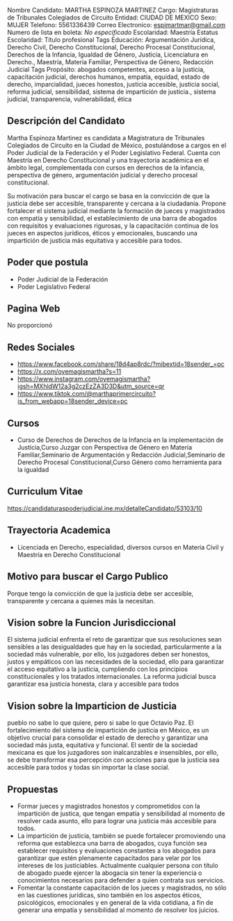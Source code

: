 Nombre Candidato: MARTHA ESPINOZA MARTINEZ
Cargo: Magistraturas de Tribunales Colegiados de Circuito
Entidad: CIUDAD DE MEXICO
Sexo: MUJER
Telefono: 5561336439
Correo Electronico: espimartmar@gmail.com
Numero de lista en boleta: *No especificado*
Escolaridad: Maestría
Estatus Escolaridad: Título profesional
Tags Educación: Argumentación Jurídica, Derecho Civil, Derecho Constitucional, Derecho Procesal Constitucional, Derechos de la Infancia, Igualdad de Género, Justicia, Licenciatura en Derecho., Maestría, Materia Familiar, Perspectiva de Género, Redacción Judicial
Tags Propósito: abogados competentes, acceso a la justicia, capacitación judicial, derechos humanos, empatía, equidad, estado de derecho, imparcialidad, jueces honestos, justicia accesible, justicia social, reforma judicial, sensibilidad, sistema de impartición de justicia., sistema judicial, transparencia, vulnerabilidad, ética


## Descripción del Candidato 

Martha Espinoza Martinez es candidata a Magistratura de Tribunales Colegiados de Circuito en la Ciudad de México, postulándose a cargos en el Poder Judicial de la Federación y el Poder Legislativo Federal. Cuenta con Maestría en Derecho Constitucional y una trayectoria académica en el ámbito legal, complementada con cursos en derechos de la infancia, perspectiva de género, argumentación judicial y derecho procesal constitucional.

Su motivación para buscar el cargo se basa en la convicción de que la justicia debe ser accesible, transparente y cercana a la ciudadanía. Propone fortalecer el sistema judicial mediante la formación de jueces y magistrados con empatía y sensibilidad, el establecimiento de una barra de abogados con requisitos y evaluaciones rigurosas, y la capacitación continua de los jueces en aspectos jurídicos, éticos y emocionales, buscando una impartición de justicia más equitativa y accesible para todos.


## Poder que postula

- Poder Judicial de la Federación
- Poder Legislativo Federal


## Pagina Web

No proporcionó


## Redes Sociales

- https://www.facebook.com/share/18d4ap8rdc/?mibextid=18sender_=pc
- https://x.com/oyemagismartha?s=11
- https://www.instagram.com/oyemagismartha?igsh=MXhldW12a3g2czEzZA3D3D&utm_source=qr
- https://www.tiktok.com/@marthaprimercircuito?is_from_webapp=18sender_device=pc


## Cursos

- Curso de Derechos de Derechos de la Infancia en la implementación de Justicia,Curso Juzgar con Perspectiva de Género en Materia Familiar,Seminario de Argumentación y Redacción Judicial,Seminario de Derecho Procesal Constitucional,Curso Género como herramienta para la igualdad


## Curriculum Vitae

https://candidaturaspoderjudicial.ine.mx/detalleCandidato/53103/10


## Trayectoria Academica

- Licenciada en Derecho, especialidad, diversos cursos en Materia Civil y Maestría en Derecho Constitucional


## Motivo para buscar el Cargo Publico

Porque tengo la convicción de que la justicia debe ser accesible, transparente y cercana a quienes más la necesitan.


## Vision sobre la Funcion Jurisdiccional

El sistema judicial enfrenta el reto de garantizar que sus resoluciones sean sensibles a las desigualdades que hay en la sociedad, particularmente a la sociedad más vulnerable, por ello, los juzgadores deben ser honestos, justos y empáticos con las necesidades de la sociedad, ello para garantizar el acceso equitativo a la justicia, cumpliendo con los principios constitucionales y los tratados internacionales. La reforma judicial busca garantizar esa justicia honesta, clara y accesible para todos


## Vision sobre la Imparticion de Justicia

pueblo no sabe lo que quiere, pero si sabe lo que  Octavio Paz. El fortalecimiento del sistema de impartición de justicia en México, es un objetivo crucial para consolidar el estado de derecho y garantizar una sociedad más justa, equitativa y funcional. El sentir de la sociedad mexicana es que los juzgadores son inalcanzables e insensibles, por ello, se debe transformar esa percepción con acciones para que la justicia sea accesible para todos y todas sin importar la clase social.


## Propuestas

- Formar jueces y magistrados honestos y comprometidos con la impartición de justica, que tengan empatía y sensibilidad al momento de resolver cada asunto, ello para lograr una justicia más accesible para todos.
- La impartición de justicia, también se puede fortalecer promoviendo una reforma que establezca una barra de abogados, cuya función sea establecer requisitos y evaluaciones constantes a los abogados para garantizar que estén plenamente capacitados para velar por los intereses de los justiciables. Actualmente cualquier persona con título de abogado puede ejercer la abogacía sin tener la experiencia o conocimientos necesarios para defender a quien contrata sus servicios.
- Fomentar la constante capacitación de los jueces y magistrados, no sólo en las cuestiones jurídicas, sino también en los aspectos éticos, psicológicos, emocionales y en general de la vida cotidiana, a fin de generar una empatía y sensibilidad al momento de resolver los juicios.

